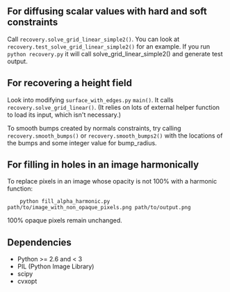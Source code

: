 ## For diffusing scalar values with hard and soft constraints

Call `recovery.solve_grid_linear_simple2()`.
You can look at `recovery.test_solve_grid_linear_simple2()` for an example.
If you run
    `python recovery.py`
it will call solve_grid_linear_simple2() and generate test output.


## For recovering a height field

Look into modifying `surface_with_edges.py` `main()`.
It calls `recovery.solve_grid_linear()`.
(It relies on lots of external helper function to load its input, which isn't necessary.)

To smooth bumps created by normals constraints, try calling
`recovery.smooth_bumps()` or `recovery.smooth_bumps2()` with the locations of the bumps and
some integer value for bump_radius.


## For filling in holes in an image harmonically

To replace pixels in an image whose opacity is not 100% with a harmonic function:

        python fill_alpha_harmonic.py path/to/image_with_non_opaque_pixels.png path/to/output.png

100% opaque pixels remain unchanged.


## Dependencies

* Python >= 2.6 and < 3
* PIL (Python Image Library)
* scipy
* cvxopt
